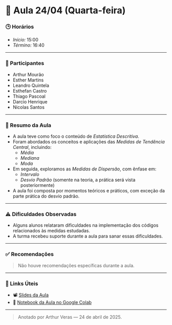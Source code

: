 # 🧭 Aula 24/04 (Quarta-feira)

### 🕒 Horários
- *Início:* 15:00  
- *Término:* 16:40  

---

### 👥 Participantes
- Arthur Mourão  
- Esther Martins  
- Leandro Quintela  
- Esthefan Castro  
- Thiago Pascoal  
- Darcio Henrique  
- Nicolas Santos  

---

### 📌 Resumo da Aula

- A aula teve como foco o conteúdo de *Estatística Descritiva*.  
- Foram abordados os conceitos e aplicações das *Medidas de Tendência Central*, incluindo:
  - *Média*
  - *Mediana*
  - *Moda*
- Em seguida, exploramos as *Medidas de Dispersão*, com ênfase em:
  - *Intervalo*
  - *Desvio Padrão* (somente na teoria, a prática será vista posteriormente)  
- A aula foi composta por momentos teóricos e práticos, com exceção da parte prática do desvio padrão. 

---

### ⚠️ Dificuldades Observadas

- Alguns alunos relataram dificuldades na implementação dos códigos relacionados às medidas estudadas.  
- A turma recebeu suporte durante a aula para sanar essas dificuldades.

---

### ✅ Recomendações

> Não houve recomendações específicas durante a aula.

---

### 🔗 Links Úteis
- 📽️ [Slides da Aula](https://docs.google.com/presentation/d/16rnPgrDyjO4MpbJe8JD2Ll6ObBjmbLrt/edit?usp=sharing&ouid=114256372503945646351&rtpof=true&sd=true)  
- 📓 [Notebook da Aula no Google Colab](https://colab.research.google.com/drive/1TgadvQRPP0k_MgKsVhdyXXNzhv8onrIw?usp=sharing)  

---

> Anotado por Arthur Veras — 24 de abril de 2025.